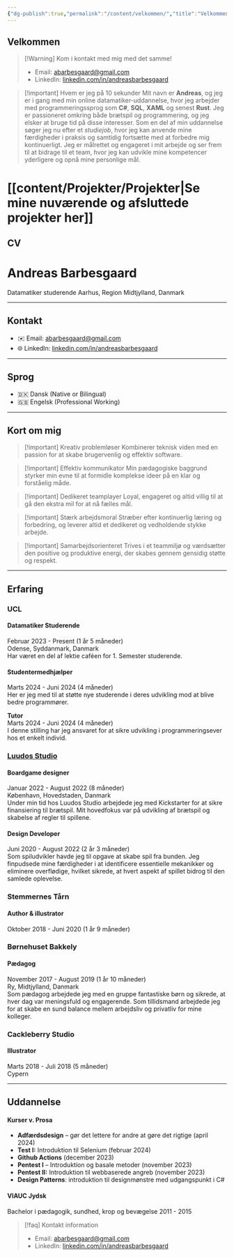 ```yaml
---
{"dg-publish":true,"permalink":"/content/velkommen/","title":"Velkommen","tags":["gardenEntry"]}
---
```


## Velkommen
> [!Warning] Kom i kontakt med mig med det samme!
> - Email: [abarbesgaard@gmail.com](mailto:abarbesgaard@gmail.com)
> - LinkedIn: [linkedin.com/in/andreasbarbesgaard](https://www.linkedin.com/in/andreasbarbesgaard)

> [!important] Hvem er jeg på 10 sekunder
> Mit navn er **Andreas**, og jeg er i gang med min online datamatiker-uddannelse, hvor jeg arbejder med programmeringssprog som **C#**, **SQL**, **XAML** og senest **Rust**. Jeg er passioneret omkring både brætspil og programmering, og jeg elsker at bruge tid på disse interesser. Som en del af min uddannelse søger jeg nu efter et *studiejob*, hvor jeg kan anvende mine færdigheder i praksis og samtidig fortsætte med at forbedre mig kontinuerligt. Jeg er målrettet og engageret i mit arbejde og ser frem til at bidrage til et team, hvor jeg kan udvikle mine kompetencer yderligere og opnå mine personlige mål.


# [[content/Projekter/Projekter\|Se mine nuværende og afsluttede projekter her]]
## CV
# Andreas Barbesgaard
Datamatiker studerende
Aarhus, Region Midtjylland, Danmark

---

## Kontakt
- ✉️ Email: [abarbesgaard@gmail.com](mailto:abarbesgaard@gmail.com)
- 🌐 LinkedIn: [linkedin.com/in/andreasbarbesgaard](https://www.linkedin.com/in/andreasbarbesgaard)

---

## Sprog
- 🇩🇰 Dansk (Native or Bilingual)
- 🇬🇧 Engelsk (Professional Working)

---

## Kort om mig
> [!important] Kreativ problemløser
> Kombinerer teknisk viden med en passion for at skabe brugervenlig og effektiv software.

> [!important] Effektiv kommunikator
> Min pædagogiske baggrund styrker min evne til at formidle komplekse ideer på en klar og forståelig måde.

> [!important] Dedikeret teamplayer
> Loyal, engageret og altid villig til at gå den ekstra mil for at nå fælles mål.

> [!important] Stærk arbejdsmoral
> Stræber efter kontinuerlig læring og forbedring, og leverer altid et dedikeret og vedholdende stykke arbejde.

> [!important] Samarbejdsorienteret 
> Trives i et teammiljø og værdsætter den positive og produktive energi, der skabes gennem gensidig støtte og respekt.

---

## Erfaring

### UCL
#### Datamatiker Studerende  
Februar 2023 - Present (1 år 5 måneder)  
Odense, Syddanmark, Danmark  
Har været en del af lektie caféen for 1. Semester studerende.

#### Studentermedhjælper  
Marts 2024 - Juni 2024 (4 måneder)  
Her er jeg med til at støtte nye studerende i deres udvikling mod at blive bedre programmører.

**Tutor**  
Marts 2024 - Juni 2024 (4 måneder)  
I denne stilling har jeg ansvaret for at sikre udvikling i programmeringsever hos et enkelt individ.

### [Luudos Studio](https://luudos.storyy.design/)
#### Boardgame designer
Januar 2022 - August 2022 (8 måneder)  
København, Hovedstaden, Danmark  
Under min tid hos Luudos Studio arbejdede jeg med Kickstarter for at sikre finansiering til brætspil. Mit hovedfokus var på udvikling af brætspil og skabelse af regler til spillene.

#### Design Developer
Juni 2020 - August 2022 (2 år 3 måneder)  
Som spiludvikler havde jeg til opgave at skabe spil fra bunden. Jeg finpudsede mine færdigheder i at identificere essentielle mekanikker og eliminere overflødige, hvilket sikrede, at hvert aspekt af spillet bidrog til den samlede oplevelse.

### Stemmernes Tårn
#### Author & illustrator
Oktober 2018 - Juni 2020 (1 år 9 måneder)  

### Børnehuset Bakkely
#### Pædagog
November 2017 - August 2019 (1 år 10 måneder)  
Ry, Midtjylland, Danmark  
Som pædagog arbejdede jeg med en gruppe fantastiske børn og sikrede, at hver dag var meningsfuld og engagerende. Som tillidsmand arbejdede jeg for at skabe en sund balance mellem arbejdsliv og privatliv for mine kolleger.

### Cackleberry Studio
#### Illustrator
Marts 2018 - Juli 2018 (5 måneder)  
Cypern

---

## Uddannelse
#### Kurser v. Prosa
- **Adfærdsdesign** – gør det lettere for andre at gøre det rigtige (april 2024)
- **Test I:** Introduktion til Selenium (februar 2024)
- **Github Actions** (december 2023)
- **Pentest I** – Introduktion og basale metoder (november 2023)
- **Pentest II:** Introduktion til webbaserede angreb (november 2023)
- **Design Patterns**: introduktion til designmønstre med udgangspunkt i C#

#### VIAUC Jydsk
Bachelor i pædagogik, sundhed, krop og bevægelse
2011 - 2015

> [!faq] Kontakt information
> - Email: [abarbesgaard@gmail.com](mailto:abarbesgaard@gmail.com)
> - LinkedIn: [linkedin.com/in/andreasbarbesgaard](https://www.linkedin.com/in/andreasbarbesgaard)

